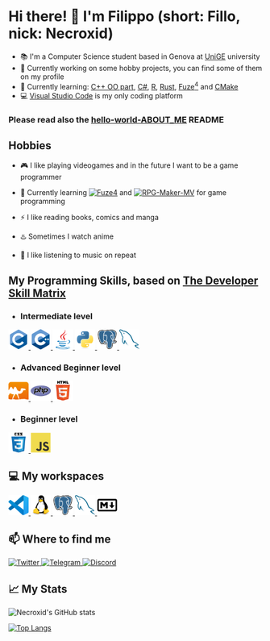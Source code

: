 # Hi there! 👋 I'm Filippo (short: Fillo, nick: Necroxid) 
- 📚 I'm a Computer Science student based in Genova at <a href="https://corsi.unige.it/en/corsi/8759" target="_blank" rel="noreferrer">UniGE</a> university
- 🔭 Currently working on some hobby projects, you can find some of them on my profile
- 🌱 Currently learning: <a href="https://www.learncpp.com/" target="_blank" rel="noreferrer">C++ OO part</a>, <a href="https://learn.microsoft.com/en-us/dotnet/csharp/" target="_blank" rel="noreferrer">C#</a>, <a href="https://www.r-project.org/" target="_blank" rel="noreferrer">R</a>, <a href="https://www.rust-lang.org/learn" target="_blank" rel="noreferrer">Rust</a>, <a href="https://www.fuze.co.uk/nintendo-switch.html" target="_blank" rel="noreferrer">Fuze<sup>4</sup></a> and <a href="https://cmake.org/cmake/help/latest/guide/tutorial/index.html" target="_blank" rel="noreferrer">CMake</a>
- 💻 <a href="https://code.visualstudio.com/" target="_blank" rel="noreferrer">Visual Studio Code</a> is my only coding platform

### Please read also the <a href="https://github.com/Necroxid/hello-world-ABOUT_ME/" target="_blank" rel="noreferrer">hello-world-ABOUT_ME</a> README

## Hobbies
- 🎮 I like playing videogames and in the future I want to be a game programmer
- 👾 Currently learning <a href="https://www.fuze.co.uk/nintendo-switch.html" target="_blank" rel="noreferrer"><img src="https://presswire.com/wp-content/cache/seraphinite-accelerator/s/m/d/img/0e5a817c2be62ebd41890f2a69105a4e.9bc6.png" alt="Fuze4" width="50" height="20"/></a> and <a href="https://www.rpgmakerweb.com/products/rpg-maker-mv" target="_blank" rel="noreferrer"><img src="https://assets-global.website-files.com/5efc0159f9a97ba05a8b2902/5f1a938248b9f810a0a79439_rpg-maker-mv-logo-en.png" alt="RPG-Maker-MV" width="182" height="20"/></a> for game programming

- ⚡ I like reading books, comics and manga
- ♨️ Sometimes I watch anime
- 🎵 I like listening to music on repeat

## My Programming Skills, based on <a href="https://github.com/Semalab/developer-skills-matrix/blob/main/rubric/rubric.md">The Developer Skill Matrix</a>
- ### Intermediate level

<a href="https://www.learn-c.org/" target="_blank" rel="noreferrer">
  <img src="https://raw.githubusercontent.com/devicons/devicon/master/icons/c/c-original.svg" alt="C" width="40" height="40"/>
</a>
<a href="http://www.cplusplus.org/" target="_blank" rel="noreferrer"> 
  <img src="https://raw.githubusercontent.com/devicons/devicon/master/icons/cplusplus/cplusplus-original.svg" alt="C++" width="40" height="40"/>
</a>
<a href="https://www.java.com/" target="_blank" rel="noreferrer">
  <img src="https://raw.githubusercontent.com/devicons/devicon/master/icons/java/java-original.svg" alt="Java" width="40" height="40"/>
</a>
<a href="https://www.python.org" target="_blank" rel="noreferrer"> 
  <img src="https://raw.githubusercontent.com/devicons/devicon/master/icons/python/python-original.svg" alt="Python" width="40" height="40"/>
</a>
<a href="https://www.postgresql.org/" target="_blank" rel="noreferrer">
  <img src="https://raw.githubusercontent.com/devicons/devicon/master/icons/postgresql/postgresql-original.svg" alt="PostgreSQL" width="40" height="40"/>
</a>
<a href="https://www.mysql.com/it/" target="_blank" rel="noreferrer">
  <img src="https://raw.githubusercontent.com/devicons/devicon/master/icons/mysql/mysql-original.svg" alt="MySQL" width="40" height="40"/>
</a>



- ### Advanced Beginner level

<a href="https://ocaml.org/" target="_blank" rel="noreferrer">
  <img src="https://raw.githubusercontent.com/devicons/devicon/master/icons/ocaml/ocaml-original.svg" alt="OCaml" width="40" height="40"/>
</a>
<a href="https://www.php.net/" target="_blank" rel="noreferrer">
  <img src="https://raw.githubusercontent.com/devicons/devicon/master/icons/php/php-original.svg" alt="PHP" width="40" height="40"/>
</a>
<a href="https://developer.mozilla.org/en-US/docs/Web/HTML" target="_blank" rel="noreferrer">
  <img src="https://raw.githubusercontent.com/devicons/devicon/master/icons/html5/html5-original-wordmark.svg" alt="HTML5" width="40" height="40"/>
</a>

- ### Beginner level

<a href="https://developer.mozilla.org/en-US/docs/Web/CSS" target="_blank" rel="noreferrer">
  <img src="https://raw.githubusercontent.com/devicons/devicon/master/icons/css3/css3-original-wordmark.svg" alt="CSS3" width="40" height="40"/>
</a>
<a href="https://www.javascript.com/" target="_blank" rel="noreferrer">
  <img src="https://raw.githubusercontent.com/devicons/devicon/master/icons/javascript/javascript-original.svg" alt="JavaScript" width="40" height="40"/>
</a>

## 💻 My workspaces
<a href="https://code.visualstudio.com/" target="_blank" rel="noreferrer">
  <img src="https://raw.githubusercontent.com/devicons/devicon/master/icons/vscode/vscode-original.svg" alt="VSCode" width="40" height="40"/>
</a>
<a href="https://www.linux.org/" target="_blank" rel="noreferrer"> 
  <img src="https://raw.githubusercontent.com/devicons/devicon/master/icons/linux/linux-original.svg" alt="Linux" width="40" height="40"/>
</a>
<a href="https://www.postgresql.org/" target="_blank" rel="noreferrer">
  <img src="https://raw.githubusercontent.com/devicons/devicon/master/icons/postgresql/postgresql-original.svg" alt="PostgreSQL" width="40" height="40"/>
</a>
<a href="https://www.mysql.com/it/" target="_blank" rel="noreferrer">
  <img src="https://raw.githubusercontent.com/devicons/devicon/master/icons/mysql/mysql-original.svg" alt="MySQL" width="40" height="40"/>
</a>
<a href="https://www.markdownguide.org/basic-syntax/" target="_blank" rel="noreferrer">
  <img src="https://raw.githubusercontent.com/devicons/devicon/master/icons/markdown/markdown-original.svg" alt="Markdown" width="40" height "40"/>
</a>

## 📫 Where to find me
<a href="https://twitter.com/Necroxid/" target="_blank" rel="noreferrer">
  <img src="https://upload.wikimedia.org/wikipedia/commons/6/6f/Logo_of_Twitter.svg" alt="Twitter" width="40" height="40"/>
</a>
<a href="https://t.me/Necroxid" target="_blank" rel="noreferrer">
  <img src="https://cdn.cdnlogo.com/logos/t/84/telegram.svg" alt="Telegram" width="40" height="40"/>
</a>
<a href="https://discordapp.com/users/435875845106696193" target="_blank" rel="noreferrer">
  <img src="https://assets-global.website-files.com/6257adef93867e50d84d30e2/636e0a69f118df70ad7828d4_icon_clyde_blurple_RGB.svg" alt="Discord" width="40" height="40"/>
</a>

## 📈 My Stats

![Necroxid's GitHub stats](https://github-readme-stats.vercel.app/api?username=Necroxid&show_icons=false&theme=dark)

[![Top Langs](https://github-readme-stats.vercel.app/api/top-langs/?username=Necroxid&layout=compact)](https://github.com/Necroxid/github-readme-stats)

<!--
**Necroxid/Necroxid** is a ✨ _special_ ✨ repository because its `README.md` (this file) appears on your GitHub profile.

Here are some ideas to get you started:

- 🔭 I’m currently working on ...
- 🌱 I’m currently learning ...
- 👯 I’m looking to collaborate on ...
- 🤔 I’m looking for help with ...
- 💬 Ask me about ...
- 📫 How to reach me: ...
- 😄 Pronouns: ...
- ⚡ Fun fact: ...
-->
